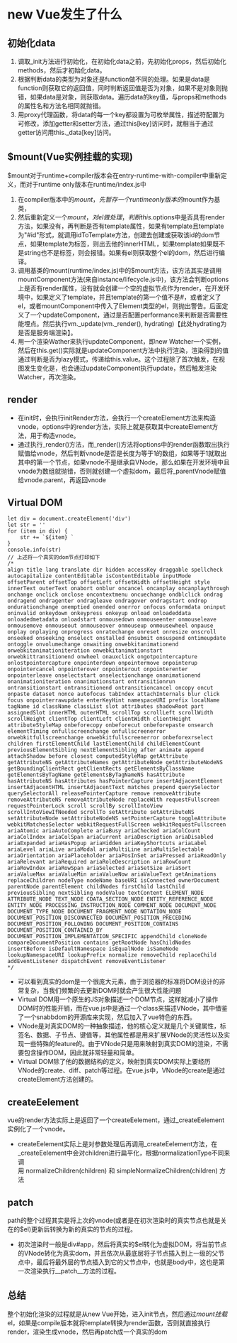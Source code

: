 # new Vue发生了什么
## 初始化data
1. 调取_init方法进行初始化，在初始化data之前，先初始化props，然后初始化methods，然后才初始化data。
2. 根据判断data的类型为对象还是function做不同的处理。如果是data是function则获取它的返回值，同时判断返回值是否为对象，如果不是对象则抛错，如果data是对象，则获取data。遍历data的key值，与props和methods的属性名和方法名相同就抛错。
3. 用proxy代理函数，将data的每一个key都设置为可枚举属性，描述符配置为可修改，添加getter和setter方法，通过this[key]访问时，就相当于通过getter访问用this._data[key]访问。
## $mount(Vue实例挂载的实现)
$mount对于runtime+compiler版本会在entry-runtime-with-compiler中重新定义，而对于runtime only版本在runtime/index.js中
1. 在compiler版本中的$mount，先暂存一个runtime only版本的$mount作为基类，
2. 然后重新定义一个$mount，对el做处理，判断this.$options中是否具有render方法，如果没有，再判断是否有template属性，如果有template且template为"#id"形式，就调用idToTemplate方法，创建去创建或获取该id的dom节点，如果template为标签，则出去他的innerHTML，如果template如果既不是string也不是标签，则会报错。如果有el则获取整个el的dom，然后进行编译。
3. 调用基类的mount(runtime/index.js)中的$mount方法，该方法其实是调用mountComponent方法(来自instance/lifecycle.js中)，该方法会判断options上是否有render属性，没有就会创建一个空的虚拟节点作为render，在开发环境中，如果定义了template，并且template的第一个值不是#，或者定义了el，或者mountComponent中传入了Element类型的el，则抛出警告。后面定义了一个updateComponent，通过是否配置performance来判断是否需要性能埋点。然后执行vm._update(vm._render(), hydrating)【此处hydrating为是否是服务端渲染】。
4. 用一个渲染Wather来执行updateComponent，即new Watcher一个实例，然后在this.get()实际就是updateComponent方法中执行渲染，渲染得到的值通过判断是否为lazy模式，传递给this.value。这个过程除了首次触发，在视图发生变化是，也会通过updateComponent执行update，然后触发渲染Watcher，再次渲染。
## render
* 在init时，会执行initRender方法，会执行一个createElement方法来构造vnode，options中的render方法，实际上就是获取其中createElement方法，用于构造vnode。
* 通过执行_render()方法，而_render()方法将options中的render函数取出执行赋值给vnode，然后判断vnode是否是长度为等于1的数组，如果等于1就取出其中的第一个节点，如果vnode不是继承自VNode，那么如果在开发环境中且vnode为数组就抛错，否则就创建一个虚拟dom，最后将_parentVnode赋值给vnode.parent，再返回vnode
## Virtual DOM
```
let div = document.createElement('div')
let str = ''
for (item in div) {
    str += `${item} `
}
console.info(str)
// 上述将一个真实的dom节点打印如下
/*
align title lang translate dir hidden accessKey draggable spellcheck autocapitalize contentEditable isContentEditable inputMode offsetParent offsetTop offsetLeft offsetWidth offsetHeight style innerText outerText onabort onblur oncancel oncanplay oncanplaythrough onchange onclick onclose oncontextmenu oncuechange ondblclick ondrag ondragend ondragenter ondragleave ondragover ondragstart ondrop ondurationchange onemptied onended onerror onfocus onformdata oninput oninvalid onkeydown onkeypress onkeyup onload onloadeddata onloadedmetadata onloadstart onmousedown onmouseenter onmouseleave onmousemove onmouseout onmouseover onmouseup onmousewheel onpause onplay onplaying onprogress onratechange onreset onresize onscroll onseeked onseeking onselect onstalled onsubmit onsuspend ontimeupdate ontoggle onvolumechange onwaiting onwebkitanimationend onwebkitanimationiteration onwebkitanimationstart onwebkittransitionend onwheel onauxclick ongotpointercapture onlostpointercapture onpointerdown onpointermove onpointerup onpointercancel onpointerover onpointerout onpointerenter onpointerleave onselectstart onselectionchange onanimationend onanimationiteration onanimationstart ontransitionrun ontransitionstart ontransitionend ontransitioncancel oncopy oncut onpaste dataset nonce autofocus tabIndex attachInternals blur click focus onpointerrawupdate enterKeyHint namespaceURI prefix localName tagName id className classList slot attributes shadowRoot part assignedSlot innerHTML outerHTML scrollTop scrollLeft scrollWidth scrollHeight clientTop clientLeft clientWidth clientHeight attributeStyleMap onbeforecopy onbeforecut onbeforepaste onsearch elementTiming onfullscreenchange onfullscreenerror onwebkitfullscreenchange onwebkitfullscreenerror onbeforexrselect children firstElementChild lastElementChild childElementCount previousElementSibling nextElementSibling after animate append attachShadow before closest computedStyleMap getAttribute getAttributeNS getAttributeNames getAttributeNode getAttributeNodeNS getBoundingClientRect getClientRects getElementsByClassName getElementsByTagName getElementsByTagNameNS hasAttribute hasAttributeNS hasAttributes hasPointerCapture insertAdjacentElement insertAdjacentHTML insertAdjacentText matches prepend querySelector querySelectorAll releasePointerCapture remove removeAttribute removeAttributeNS removeAttributeNode replaceWith requestFullscreen requestPointerLock scroll scrollBy scrollIntoView scrollIntoViewIfNeeded scrollTo setAttribute setAttributeNS setAttributeNode setAttributeNodeNS setPointerCapture toggleAttribute webkitMatchesSelector webkitRequestFullScreen webkitRequestFullscreen ariaAtomic ariaAutoComplete ariaBusy ariaChecked ariaColCount ariaColIndex ariaColSpan ariaCurrent ariaDescription ariaDisabled ariaExpanded ariaHasPopup ariaHidden ariaKeyShortcuts ariaLabel ariaLevel ariaLive ariaModal ariaMultiLine ariaMultiSelectable ariaOrientation ariaPlaceholder ariaPosInSet ariaPressed ariaReadOnly ariaRelevant ariaRequired ariaRoleDescription ariaRowCount ariaRowIndex ariaRowSpan ariaSelected ariaSetSize ariaSort ariaValueMax ariaValueMin ariaValueNow ariaValueText getAnimations replaceChildren nodeType nodeName baseURI isConnected ownerDocument parentNode parentElement childNodes firstChild lastChild previousSibling nextSibling nodeValue textContent ELEMENT_NODE ATTRIBUTE_NODE TEXT_NODE CDATA_SECTION_NODE ENTITY_REFERENCE_NODE ENTITY_NODE PROCESSING_INSTRUCTION_NODE COMMENT_NODE DOCUMENT_NODE DOCUMENT_TYPE_NODE DOCUMENT_FRAGMENT_NODE NOTATION_NODE DOCUMENT_POSITION_DISCONNECTED DOCUMENT_POSITION_PRECEDING DOCUMENT_POSITION_FOLLOWING DOCUMENT_POSITION_CONTAINS DOCUMENT_POSITION_CONTAINED_BY DOCUMENT_POSITION_IMPLEMENTATION_SPECIFIC appendChild cloneNode compareDocumentPosition contains getRootNode hasChildNodes insertBefore isDefaultNamespace isEqualNode isSameNode lookupNamespaceURI lookupPrefix normalize removeChild replaceChild addEventListener dispatchEvent removeEventListener 
*/
```
* 可以看到真实的dom是一个很庞大元素，由于浏览器的标准将DOM设计的非常复杂，当我们频繁的去更新DOM时就会产生很大性能问题
* Virtual DOM用一个原生的JS对象描述一个DOM节点，这样就减小了操作DOM时的性能开销，而在vue.js中是通过一个class来描述VNode，其中借鉴了一个snabbdom的开源库来实现，然后加入了vue特色的东西。
* VNode是对真实DOM的一种抽象描述，他的核心定义就是几个关键属性，标签名、数据、子节点、键值等，其他属性都是用来扩展VNode的灵活性以及实现一些特殊的feature的。由于VNode只是用来映射到真实DOM的渲染，不需要包含操作DOM，因此就非常轻量和简单。
* Virtual DOM除了他的数据结构的定义，映射到真实DOM实际上要经历VNode的create、diff、patch等过程。在vue.js中，VNode的create是通过createElement方法创建的。
## createEelement
vue的render方法实际上是返回了一个createEelement，通过_createEelement实例化了一个vnode。
* createEelement实际上是对参数处理后再调用_createEelement方法，在_createEelement中会对children进行扁平化，根据normalizationType不同来调用 normalizeChildren(children) 和 simpleNormalizeChildren(children) 方法
## patch
path的整个过程其实是将上次的vnode(或者是在初次渲染时的真实节点也就是关在的$el)更新后转换为新的真实的节点的过程。
* 初次渲染时一般是div#app，然后将真实的$el转化为虚拟DOM，将当前节点的VNode转化为真实dom，并且依次从最底层将子节点插入到上一级的父节点中，最后将最外层的节点插入到它的父节点中，也就是body中，这也是第一次渲染执行__patch__方法的过程。

## 总结
整个初始化渲染的过程就是从new Vue开始，进入init节点，然后通过$mount挂载$el，如果是compile版本就将template转换为render函数，否则就直接执行render，渲染生成vnode，然后再patch成一个真实的dom